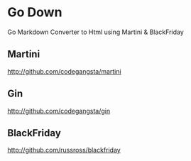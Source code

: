 # Go Down

Go Markdown Converter to Html using Martini & BlackFriday

## Martini
http://github.com/codegangsta/martini

## Gin
http://github.com/codegangsta/gin

## BlackFriday
http://github.com/russross/blackfriday